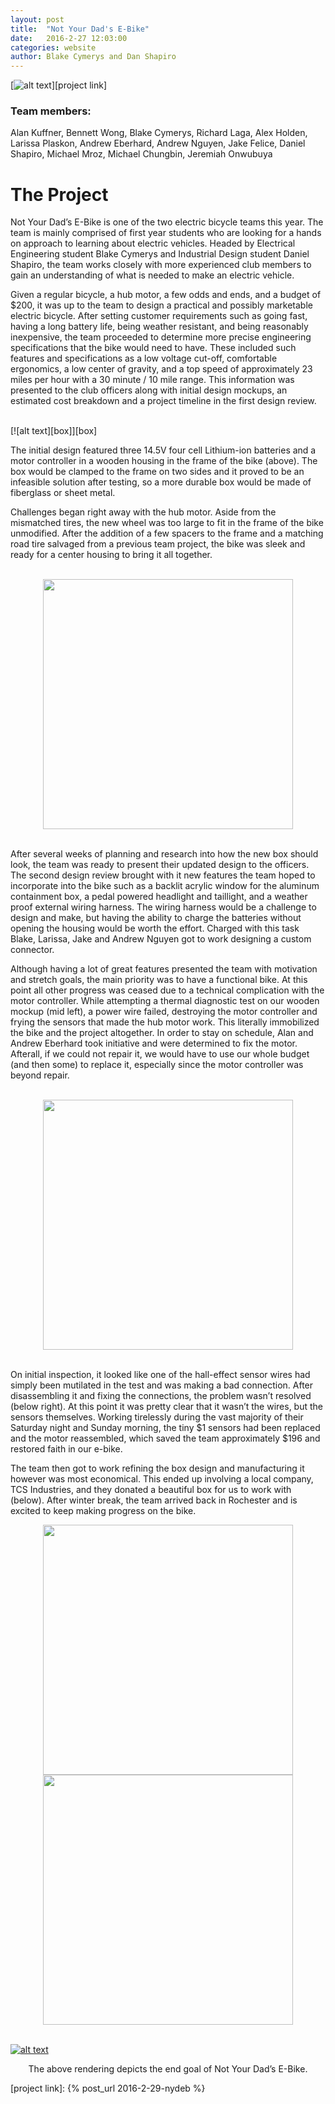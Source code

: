 ```yaml
---
layout: post
title:  "Not Your Dad's E-Bike"
date:   2016-2-27 12:03:00
categories: website
author: Blake Cymerys and Dan Shapiro 
---
```

[![alt text][header]][project link]


### Team members: 

Alan Kuffner, Bennett Wong, Blake Cymerys, Richard Laga, Alex Holden, Larissa Plaskon, Andrew Eberhard, Andrew Nguyen, Jake Felice, Daniel Shapiro, Michael Mroz, Michael Chungbin, Jeremiah Onwubuya

The Project
=================

Not Your Dad’s E-Bike is one of the two electric bicycle teams this year. The team is mainly comprised of first year students who are looking for a hands on approach to learning about electric vehicles. Headed by  Electrical Engineering student Blake Cymerys and Industrial Design student Daniel Shapiro, the team works closely with more experienced club members to gain an understanding of what is needed to make an electric vehicle. 

Given a regular bicycle, a hub motor, a few odds and ends, and a budget of $200, it was up to the team to design a practical and possibly marketable electric bicycle. After setting customer requirements such as  going fast, having a long battery life, being weather resistant, and being reasonably inexpensive, the team proceeded to determine more precise engineering specifications that the bike would need to have. These included such features and specifications as a low voltage cut-off, comfortable ergonomics, a low center of gravity, and a top speed of approximately 23 miles per hour with a 30 minute / 10 mile range.  This information was presented to the club officers along with initial design mockups, an estimated cost breakdown and a project timeline in the first design review.  

<br />
[![alt text][box]][box]   

<br />

The initial design featured three 14.5V four cell Lithium-ion batteries and a motor controller in a wooden housing in the frame of the bike (above). The box would be clamped to the frame on two sides and it proved to be an infeasible solution after testing, so a more durable box would be made of fiberglass or sheet metal.  

Challenges began right away with the hub motor. Aside from the mismatched tires, the new wheel was too large to fit in the frame of the bike unmodified. After the addition of a few spacers to the frame and a matching road tire salvaged from a previous team project, the bike was sleek and ready for a center housing to bring it all together.

<br />
<center>
<a href="/img/projects/nydeb/members.png"> <img src="/img/projects/nydeb/members.png" width="400px"> </a>
</center>
<br />

After several weeks of planning and research into how the new box should look, the team was ready to present their updated design to the officers. The second design review brought with it new features the team hoped to incorporate into the bike such as a backlit acrylic window for the aluminum containment box, a pedal powered headlight and taillight, and a weather proof external wiring harness.  The  wiring harness would be a challenge to design and make, but having the ability to charge the batteries without opening the housing would be worth the effort. Charged with this task Blake, Larissa, Jake and Andrew Nguyen got to work designing a custom connector. 

Although having a lot of great features presented the team with motivation and stretch goals, the main priority was to have a functional bike. At this point all other progress was ceased due to a technical complication with the motor controller. While attempting a thermal diagnostic test on our wooden mockup (mid left), a power wire failed, destroying the motor controller and frying the sensors that made the hub motor work. This literally immobilized the bike and the project altogether.  In order to stay on schedule, Alan and Andrew Eberhard took initiative and were determined to fix the motor. Afterall, if we could not repair it, we would have to use our whole budget (and then some) to replace it, especially since the motor controller was beyond repair. 

<br />
<center>
<a href="/img/projects/nydeb/bike.png"> <img src="/img/projects/nydeb/bike.png" width="400px"> </a>
</center>
<br />

On initial inspection, it looked like one of the hall-effect sensor wires had simply been mutilated in the test and was making a bad connection. After disassembling it and fixing the connections, the problem wasn’t resolved (below right). At this point it was pretty clear that it wasn’t the wires, but the sensors themselves. Working tirelessly during the vast majority of their Saturday night and Sunday morning, the tiny $1 sensors had been replaced and the motor reassembled, which saved the team approximately $196 and restored faith in our e-bike.

The team then got to work refining the box design and manufacturing it however was most economical. This ended up involving a local company, TCS Industries, and they donated a beautiful box for us to work with (below). After winter break, the team arrived back in Rochester and is excited to keep making progress on the bike.


<center>
<a href="/img/projects/nydeb/metal_controller.jpg"> <img src="/img/projects/nydeb/metal_controller.jpg" width="400px"> </a>
<a href="/img/projects/nydeb/motor.png"> <img src="/img/projects/nydeb/motor.png" width="400px"> </a>
</center>  
<br />

[![alt text][render]][render]

<center>
The above rendering depicts the end goal of Not Your Dad’s E-Bike.
</center>

[header]: /img/projects/nydeb/header2.jpg
[project link]: {% post_url 2016-2-29-nydeb %}

[box]: /img/projects/nydeb/box.jpg
[members]: /img/projects/nydeb/members.png
[bike]: /img/projects/nydeb/bike.png
[metal_controller]: /img/projects/nydeb/metal_controller.jpg
[motor]: /img/projects/nydeb/motor.png
[render]: /img/projects/nydeb/render.jpg